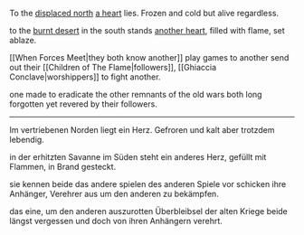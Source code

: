 To the [displaced north](Northern%20Reaches)
[a heart](Heart%20of%20Cold) lies.
Frozen and cold
but alive regardless.

to the [burnt desert](Scorched%20Acres)
in the south
stands [another heart](Crimson%20Heart),
filled with flame, set ablaze. 

[[When Forces Meet|they both know another]]
play games to another
send out their [[Children of The Flame|followers]], [[Ghiaccia Conclave|worshippers]]
to fight another. 

one made to eradicate the other
remnants of the old wars
both long forgotten
yet revered by their followers. 
***
Im vertriebenen Norden
liegt ein Herz.
Gefroren und kalt
aber trotzdem lebendig.

in der erhitzten Savanne
im Süden
steht ein anderes Herz,
gefüllt mit Flammen, in Brand gesteckt.

sie kennen beide das andere
spielen des anderen Spiele vor
schicken ihre Anhänger, Verehrer aus
um den anderen zu bekämpfen.

das eine, um den anderen auszurotten
Überbleibsel der alten Kriege
beide längst vergessen
und doch von ihren Anhängern verehrt.